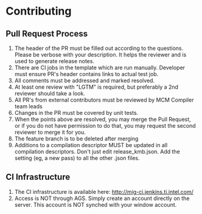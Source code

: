 # Contributing

## Pull Request Process

1. The header of the PR must be filled out according to the questions.
   Please be verbose with your description. It helps the reviewer and is used to generate release notes.
2. There are CI jobs in the template which are run manually. 
   Developer must ensure PR's header contains links to actual test job.
3. All comments must be addressed and marked resolved. 
4. At least one review with "LGTM" is required, but preferably a 2nd reviewer should take a look.
5. All PR's from external contributors must be reviewed by MCM Compiler team leads
6. Changes in the PR must be covered by unit tests.
7. When the points above are resolved, you may merge the Pull Request, or
   if you do not have permission to do that, you may request the second reviewer
   to merge it for you.
8. The feature branch is to be deleted after merging
9. Additions to a compilation descriptor MUST be updated in all compilation descriptors. Don't just edit release_kmb.json.
   Add the setting (eg, a new pass) to all the other .json files. 

## CI Infrastructure 

1. The CI infrastructure is available here: http://mig-ci.jenkins.ti.intel.com/
2. Access is NOT through AGS. Simply create an account directly on the server. This account is NOT synched with your window account.
